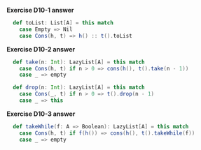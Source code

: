 **Exercise D10-1 answer**

```scala
  def toList: List[A] = this match
    case Empty => Nil
    case Cons(h, t) => h() :: t().toList
```

**Exercise D10-2 answer**

```scala
  def take(n: Int): LazyList[A] = this match
    case Cons(h, t) if n > 0 => cons(h(), t().take(n - 1))
    case _ => empty

  def drop(n: Int): LazyList[A] = this match
    case Cons(_, t) if n > 0 => t().drop(n - 1)
    case _ => this
```

**Exercise D10-3 answer**

```scala
  def takeWhile(f: A => Boolean): LazyList[A] = this match
    case Cons(h, t) if f(h()) => cons(h(), t().takeWhile(f))
    case _ => empty
```